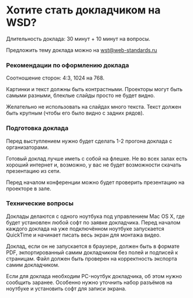 Хотите стать докладчиком на WSD?
===

Длительность доклада: 30 минут + 10 минут на вопросы.

Предложить тему доклада можно на wst@web-standards.ru

### Рекомендации по оформлению доклада

Соотношение сторон: 4:3, 1024 на 768.

Картинки и текст должны быть контрастными. Проекторы могут быть самыми разными, блеклые слайды просто не будет видно.

Желательно не использовать на слайдах много текста. Текст должен быть крупным (чтобы его было видно с задних рядов).

### Подготовка доклада

Перед выступлением нужно будет сделать 1-2 прогона доклада с организаторами.

Готовый доклад лучше иметь с собой на флешке. Не во всех залах есть хороший интернет и, возможно, у вас не будет возможности скачать презентацию из сети.

Перед началом конференции можно будет проверить презентацию на проекторе в зале.

### Технические вопросы

Доклады делаются с одного ноутбука под управлением Mac OS X, где будет установлен любой софт по заявке докладчика. Перед началом каждого доклада на уже подключённом ноутбуке запускается QuickTime и начинает писать весь экран для монтажа видео.

Доклад, если он не запускается в браузере, должен быть в формате PDF, экпортированный самим докладчиком без полей и подписей к страницам. Файл должен быть проверен на корректность экспорта самим докладчиком.

Если для доклада необходим PC-ноутбук докладчика, об этом нужно сообщить заранее. Особенно нужно уточнить набор разъёмов на ноутбуке и установить софт для записи экрана.
